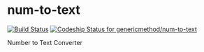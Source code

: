 # num-to-text
[![Build Status](https://travis-ci.org/genericmethod/num-to-text.svg?branch=develop)](https://travis-ci.org/genericmethod/num-to-text)
[ ![Codeship Status for genericmethod/num-to-text](https://codeship.com/projects/58bbbb40-3c3c-0133-e335-3ebbb4d77cd4/status?branch=develop)](https://codeship.com/projects/102232)

Number to Text Converter